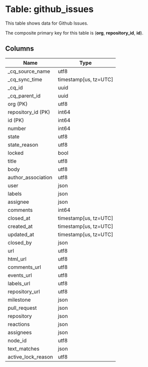 # Table: github_issues

This table shows data for Github Issues.

The composite primary key for this table is (**org**, **repository_id**, **id**).

## Columns

| Name          | Type          |
| ------------- | ------------- |
|_cq_source_name|utf8|
|_cq_sync_time|timestamp[us, tz=UTC]|
|_cq_id|uuid|
|_cq_parent_id|uuid|
|org (PK)|utf8|
|repository_id (PK)|int64|
|id (PK)|int64|
|number|int64|
|state|utf8|
|state_reason|utf8|
|locked|bool|
|title|utf8|
|body|utf8|
|author_association|utf8|
|user|json|
|labels|json|
|assignee|json|
|comments|int64|
|closed_at|timestamp[us, tz=UTC]|
|created_at|timestamp[us, tz=UTC]|
|updated_at|timestamp[us, tz=UTC]|
|closed_by|json|
|url|utf8|
|html_url|utf8|
|comments_url|utf8|
|events_url|utf8|
|labels_url|utf8|
|repository_url|utf8|
|milestone|json|
|pull_request|json|
|repository|json|
|reactions|json|
|assignees|json|
|node_id|utf8|
|text_matches|json|
|active_lock_reason|utf8|